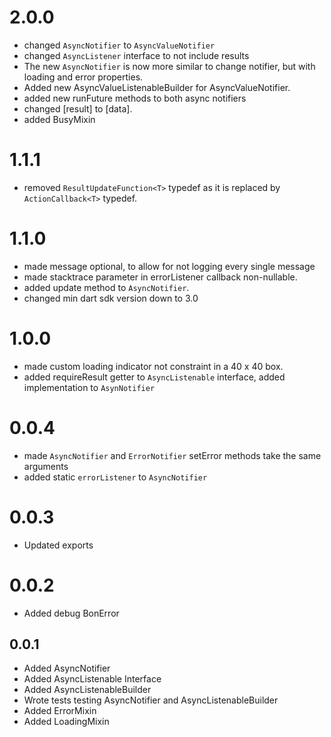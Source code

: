 # 2.0.0
 - changed `AsyncNotifier` to `AsyncValueNotifier`
 - changed `AsyncListener` interface to not include results
 - The new `AsyncNotifier` is now more similar to change notifier, but with loading and error properties.
 - Added new AsyncValueListenableBuilder for AsyncValueNotifier.
 - added new runFuture methods to both async notifiers
 - changed [result] to [data].
 - added BusyMixin

# 1.1.1
 - removed `ResultUpdateFunction<T>` typedef as it is replaced by `ActionCallback<T>` typedef.

# 1.1.0
 - made message optional, to allow for not logging every single message
 - made stacktrace parameter in errorListener callback non-nullable.
 - added update method to `AsyncNotifier`.
 - changed min dart sdk version down to 3.0
# 1.0.0
 - made custom loading indicator not constraint in a 40 x 40 box.
 - added requireResult getter to `AsyncListenable` interface, added implementation to `AsynNotifier`

# 0.0.4
 - made `AsyncNotifier` and `ErrorNotifier` setError methods take the same arguments
 - added static `errorListener` to `AsyncNotifier`
# 0.0.3
 - Updated exports

# 0.0.2
 - Added debug BonError

## 0.0.1

 - Added AsyncNotifier
 - Added AsyncListenable Interface
 - Added AsyncListenableBuilder
 - Wrote tests testing AsyncNotifier and AsyncListenableBuilder
 - Added ErrorMixin
 - Added LoadingMixin
